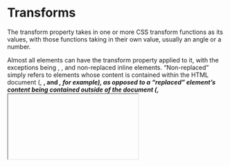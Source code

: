 # Transforms

The transform property takes in one or more CSS transform functions as its values, with those functions taking in their own value, usually an angle or a number.

Almost all elements can have the transform property applied to it, with the exceptions being <col>, <colgroup>, and non-replaced inline elements. “Non-replaced” simply refers to elements whose content is contained within the HTML document (<span>, <b>, and <em>, for example), as opposed to a “replaced” element’s content being contained outside of the document (<a>, <iframe>, and <img>, for example).

# Two-dimensional transforms

## `rotate()`

This is the transform function value to rotate an element on a 2D plane:
```css
.element {
  transform: rotate();
}
```
